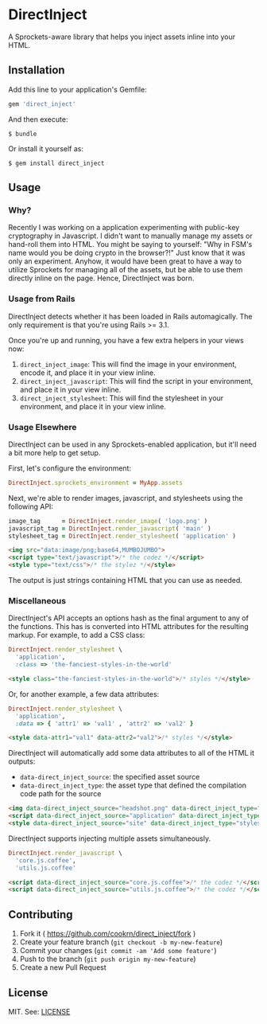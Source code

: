 DirectInject
============

A Sprockets-aware library that helps you inject assets inline into your HTML.

## Installation

Add this line to your application's Gemfile:

```ruby
gem 'direct_inject'
```

And then execute:

    $ bundle

Or install it yourself as:

    $ gem install direct_inject

## Usage

### Why?

Recently I was working on a application experimenting with public-key
cryptography in Javascript. I didn't want to manually manage my assets
or hand-roll them into HTML. You might be saying to yourself: "Why in
FSM's name would you be doing crypto in the browser?!" Just know that it
was only an experiment. Anyhow, it would have been great to have a way
to utilize Sprockets for managing all of the assets, but be able to
use them directly inline on the page. Hence, DirectInject was born.

### Usage from Rails

DirectInject detects whether it has been loaded in Rails automagically.
The only requirement is that you're using Rails >= 3.1.

Once you're up and running, you have a few extra helpers in your views
now:

1. `direct_inject_image`: This will find the image in your environment,
    encode it, and place it in your view inline.
2. `direct_inject_javascript`: This will find the script in your environment,
    and place it in your view inline.
3. `direct_inject_stylesheet`: This will find the stylesheet in your environment,
    and place it in your view inline.

### Usage Elsewhere

DirectInject can be used in any Sprockets-enabled application, but it'll
need a bit more help to get setup.

First, let's configure the environment:

```ruby
DirectInject.sprockets_environment = MyApp.assets
```

Next, we're able to render images, javascript, and stylesheets using the
following API:

```ruby
image_tag      = DirectInject.render_image( 'logo.png' )
javascript_tag = DirectInject.render_javascript( 'main' )
stylesheet_tag = DirectInject.render_stylesheet( 'application' )
```

```html
<img src="data:image/png;base64,MUMBOJUMBO">
<script type="text/javascript">/* the codez */</script>
<style type="text/css">/* the stylez */</style>
```

The output is just strings containing HTML that you can use as needed.

### Miscellaneous

DirectInject's API accepts an options hash as the final argument to any
of the functions. This has is converted into HTML attributes for the
resulting markup. For example, to add a CSS class:

```ruby
DirectInject.render_stylesheet \
  'application',
  :class => 'the-fanciest-styles-in-the-world'
```

```html
<style class="the-fanciest-styles-in-the-world">/* styles */</style>
```

Or, for another example, a few data attributes:

```ruby
DirectInject.render_stylesheet \
  'application',
  :data => { 'attr1' => 'val1' , 'attr2' => 'val2' }
```

```html
<style data-attr1="val1" data-attr2="val2">/* styles */</style>
```

DirectInject will automatically add some data attributes to all of the
HTML it outputs:

* `data-direct_inject_source`: the specified asset source
* `data-direct_inject_type`: the asset type that defined the compilation code path for the source

```html
<img data-direct_inject_source="headshot.png" data-direct_inject_type="image">
<script data-direct_inject_source="application" data-direct_inject_type="javascript"></script>
<style data-direct_inject_source="site" data-direct_inject_type="stylesheet"></style>
```

DirectInject supports injecting multiple assets simultaneously.

```ruby
DirectInject.render_javascript \
  'core.js.coffee',
  'utils.js.coffee'
```

```html
<script data-direct_inject_source="core.js.coffee">/* the codez */</script>
<script data-direct_inject_source="utils.js.coffee">/* the codez */</script>
```

## Contributing

1. Fork it ( https://github.com/cookrn/direct_inject/fork )
2. Create your feature branch (`git checkout -b my-new-feature`)
3. Commit your changes (`git commit -am 'Add some feature'`)
4. Push to the branch (`git push origin my-new-feature`)
5. Create a new Pull Request

## License

MIT. See: [LICENSE](https://github.com/cookrn/direct_inject/blob/master/MIT-LICENSE)
